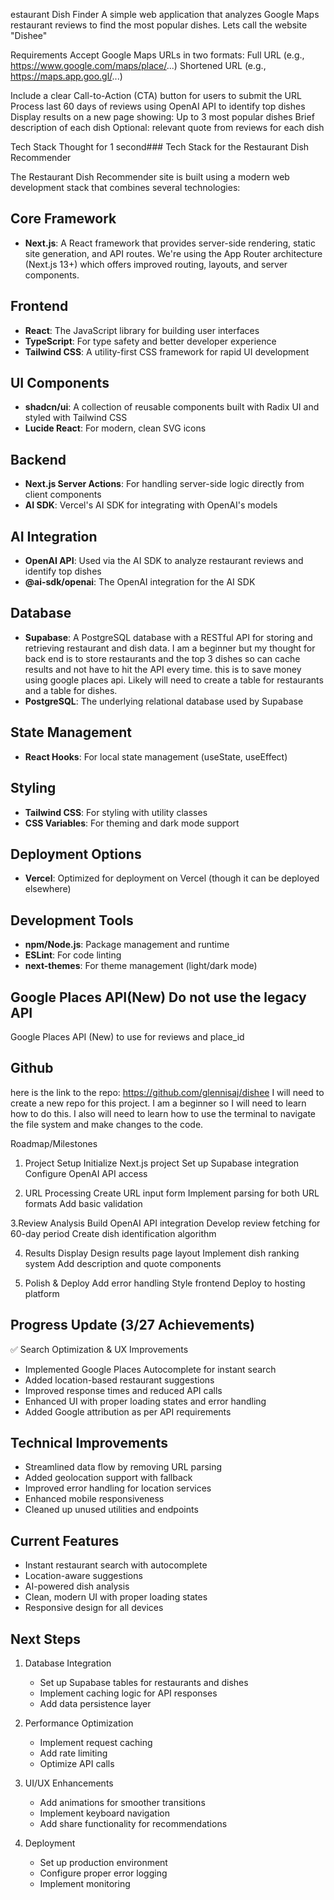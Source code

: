 estaurant Dish Finder
A simple web application that analyzes Google Maps restaurant reviews to find the most popular dishes.
Lets call the website "Dishee"




Requirements
Accept Google Maps URLs in two formats:
Full URL (e.g., https://www.google.com/maps/place/...)
Shortened URL (e.g., https://maps.app.goo.gl/...)




Include a clear Call-to-Action (CTA) button for users to submit the URL
Process last 60 days of reviews using OpenAI API to identify top dishes
Display results on a new page showing:
Up to 3 most popular dishes
Brief description of each dish
Optional: relevant quote from reviews for each dish




Tech Stack
Thought for 1 second### Tech Stack for the Restaurant Dish Recommender


The Restaurant Dish Recommender site is built using a modern web development stack that combines several technologies:


## Core Framework


- **Next.js**: A React framework that provides server-side rendering, static site generation, and API routes. We're using the App Router architecture (Next.js 13+) which offers improved routing, layouts, and server components.




## Frontend


- **React**: The JavaScript library for building user interfaces
- **TypeScript**: For type safety and better developer experience
- **Tailwind CSS**: A utility-first CSS framework for rapid UI development




## UI Components


- **shadcn/ui**: A collection of reusable components built with Radix UI and styled with Tailwind CSS
- **Lucide React**: For modern, clean SVG icons




## Backend


- **Next.js Server Actions**: For handling server-side logic directly from client components
- **AI SDK**: Vercel's AI SDK for integrating with OpenAI's models




## AI Integration


- **OpenAI API**: Used via the AI SDK to analyze restaurant reviews and identify top dishes
- **@ai-sdk/openai**: The OpenAI integration for the AI SDK




## Database


- **Supabase**: A PostgreSQL database with a RESTful API for storing and retrieving restaurant and dish data. I am a beginner but my thought for back end is to store restaurants and the top 3 dishes so can cache results and not have to hit the API every time. this is to save money using google places api. Likely will need to create a table for restaurants and a table for dishes.
- **PostgreSQL**: The underlying relational database used by Supabase




## State Management


- **React Hooks**: For local state management (useState, useEffect)




## Styling


- **Tailwind CSS**: For styling with utility classes
- **CSS Variables**: For theming and dark mode support




## Deployment Options


- **Vercel**: Optimized for deployment on Vercel (though it can be deployed elsewhere)




## Development Tools


- **npm/Node.js**: Package management and runtime
- **ESLint**: For code linting
- **next-themes**: For theme management (light/dark mode)




## Google Places API(New) Do not use the legacy API
Google Places API (New) to use for reviews and place_id


## Github
here is the link to the repo: https://github.com/glennisaj/dishee
I will need to create a new repo for this project. I am a beginner so I will need to learn how to do this.
I also will need to learn how to use the terminal to navigate the file system and make changes to the code.




Roadmap/Milestones
1. Project Setup
Initialize Next.js project
Set up Supabase integration
Configure OpenAI API access




2. URL Processing
Create URL input form
Implement parsing for both URL formats
Add basic validation




3.Review Analysis
Build OpenAI API integration
Develop review fetching for 60-day period
Create dish identification algorithm




4. Results Display
Design results page layout
Implement dish ranking system
Add description and quote components




5. Polish & Deploy
Add error handling
Style frontend
Deploy to hosting platform


## Progress Update (3/27 Achievements)
✅ Search Optimization & UX Improvements
- Implemented Google Places Autocomplete for instant search
- Added location-based restaurant suggestions
- Improved response times and reduced API calls
- Enhanced UI with proper loading states and error handling
- Added Google attribution as per API requirements

## Technical Improvements
- Streamlined data flow by removing URL parsing
- Added geolocation support with fallback
- Improved error handling for location services
- Enhanced mobile responsiveness
- Cleaned up unused utilities and endpoints

## Current Features
- Instant restaurant search with autocomplete
- Location-aware suggestions
- AI-powered dish analysis
- Clean, modern UI with proper loading states
- Responsive design for all devices

## Next Steps
1. Database Integration
   - Set up Supabase tables for restaurants and dishes
   - Implement caching logic for API responses
   - Add data persistence layer

2. Performance Optimization
   - Implement request caching
   - Add rate limiting
   - Optimize API calls

3. UI/UX Enhancements
   - Add animations for smoother transitions
   - Implement keyboard navigation
   - Add share functionality for recommendations

4. Deployment
   - Set up production environment
   - Configure proper error logging
   - Implement monitoring
